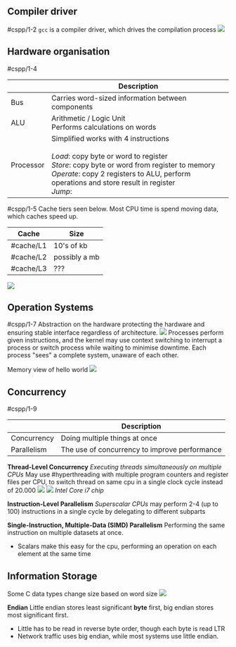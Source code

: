 
## Compiler driver
#cspp/1-2
`gcc` is a compiler driver, which drives the compilation process
![](Pasted%20image%2020240206162940.png)

## Hardware organisation
#cspp/1-4 

|  | Description |
| ---- | ---- |
| Bus | Carries word-sized information between components |
| ALU | Arithmetic / Logic Unit<br>Performs calculations on words |
| Processor | Simplified works with 4 instructions<br><br>*Load*: copy byte or word to register<br>*Store*: copy byte or word from register to memory<br>*Operate*: copy 2 registers to ALU, perform operations and store result in register<br>*Jump*: |
#cspp/1-5
Cache tiers seen below. Most CPU time is spend moving data, which caches speed up.

| Cache     | Size          |
| --------- | ------------- |
| #cache/L1 | 10's of kb    |
| #cache/L2 | possibly a mb |
| #cache/L3 | ???           |
![](Pasted%20image%2020240206165127.png)

## Operation Systems
#cspp/1-7
Abstraction on the hardware protecting the hardware and ensuring stable interface regardless of architecture.
![](Pasted%20image%2020240206165857.png)
Processes perform given instructions, and the kernel may use context switching to interrupt a process or switch process while waiting to minimise downtime. Each process "sees" a complete system, unaware of each other.

Memory view of hello world
![](Pasted%20image%2020240206170741.png)

## Concurrency
#cspp/1-9

|  | Description |
| ---- | ---- |
| Concurrency | Doing multiple things at once |
| Parallelism | The use of concurrency to improve performance |

**Thread-Level Concurrency**
*Executing threads simultaneously on multiple CPUs*
May use #hyperthreading with multiple program counters and register files per CPU, to switch thread on same cpu in a single clock cycle instead of 20.000
![](Pasted%20image%2020240206172501.png)
![](Pasted%20image%2020240207083424.png)
*Intel Core i7 chip*

**Instruction-Level Parallelism**
*Superscalar CPUs* may perform 2-4 (up to 100) instructions in a single cycle by delegating to different subparts

**Single-Instruction, Multiple-Data (SIMD) Parallelism**
Performing the same instruction on multiple datasets at once.
- Scalars make this easy for the cpu, performing an operation on each element at the same time

## Information Storage
Some C data types change size based on word size
![](Pasted%20image%2020240206175047.png)

**Endian**
Little endian stores least significant **byte** first, big endian stores most significant first.
- Little has to be read in reverse byte order, though each byte is read LTR
- Network traffic uses big endian, while most systems use little endian.